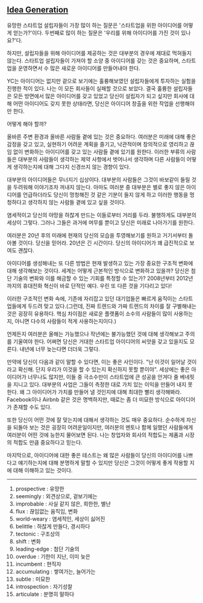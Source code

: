## [Idea Generation](https://blog.samaltman.com/idea-generation)

유망한 스타트업 설립자들이 가장 많이 하는 질문은 '스타트업을 위한 아이디어를 어떻게 얻는가?'이다. 두번째로 많이 하는 질문은 '우리를 위해 아이디어를 가진 것이 있나요?'다.

하지만, 설립자들을 위해 아이디어를 제공하는 것은 대부분의 경우에 제대로 먹혀들지 않는다. 스타트업 설립자들이 가져야 할 소양 중 아이디어를 갖는 것은 중요하며, 스타트업을 운영하면서 수 많은 새로운 아이디어를 만들어내야 한다.

YC는 아이디어는 없지만 겉으로 보기에는 훌륭해보였던 설립자들에게 투자하는 실험을 진행한 적이 있다. 나는 이 모든 회사들이 실패할 것으로 보았다. 결국 훌륭한 설립자들은 모든 방면에서 많은 아이디어를 갖고 있었고 당신이 설립자가 되고 싶지만 회사에 대해 어떤 아이디어도 갖지 못한 상태라면, 당신은 아이디어 창출을 위한 작업을 선행해야만 한다.

어떻게 해야 할까?

올바른 주변 환경과 올바른 사람들 곁에 있는 것은 중요하다. 여러분은 미래에 대해 좋은 감정을 갖고 있고, 실현하기 어려운 계획을 즐기고, 낙관적이며 창의적으로 영리하고 끊임 없이 변화하는 아이디어를 갖고 있는 사람들 곁에 있기를 원한다. 이러한 부류의 사람들은 대부분의 사람들이 생각하는 제약 사항에서 벗어나서 생각하며 다른 사람들이 어떻게 생각하는지에 대해 그다지 신경쓰지 않는 경향이 있다.

대부분의 아이디어들은 무너지기 십상이다. 대부분의 사람들은 그것이 바보같이 들릴 것을 두려워해 이야기조차 꺼내지 않는다. 아마도 여러분 중 대부분은 별로 좋지 않은 아이디어를 언급하더라도 당신이 멍청해진 것 같은 기분이 들지 않게 하고 이러한 행동을 멍청하다고 생각하지 않는 사람들 곁에 있고 싶을 것이다.

염세적이고 당신의 야망을 하찮게 만드는 이들로부터 거리를 두라. 불행하게도 대부분의 세상이 그렇다. 그러나 그들은 과거에 머무를 뿐이고 당신은 미래로 나아가기를 원한다.

여러분은 20년 후의 미래에 현재의 당신의 모습을 투영해보기를 원하고 거기서부터 돌아볼 것이다. 당신을 믿어라. 20년은 긴 시간이다. 당신의 아이디어가 꽤 급진적으로 보여도 괜찮다.

아이디어를 생성해내는 또 다른 방법은 현재 발생하고 있는 가장 중요한 구조적 변화에 대해 생각해보는 것이다. 세계는 어떻게 근본적인 방식으로 변화하고 있을까? 당신은 첨단 기술의 변화와 이를 해금할 수 있는 기회를 특정할 수 있는가? 2008년부터 2012년까지의 휴대전화 혁신이 바로 단적인 예다. 우린 또 다른 것을 기다리고 있다!

이러한 구조적인 변화 속에, 기존에 자리잡고 있던 대기업들은 빠르게 움직이는 스타트업들에게 두드려 맞고 있다.(그런데, 진짜 트렌드와 가짜 트렌드의 차이를 잘 구별해내는 것은 굉장히 유용하다. 핵심 차이점은 새로운 플랫폼이 소수의 사람들이 많이 사용하는지, 아니면 다수의 사람들이 적게 사용하는지이다.)

언제든지 여러분은 올해는 가능했으나 작년에는 불가능했던 것에 대해 생각해보고 주의를 기울여야 한다. 어쩌면 당신은 거대한 스타트업 아이디어의 씨앗을 갖고 있을지도 모른다. 내년에 너무 늦는다면 더더욱 그렇다.

만약에 당신이 다음과 같이 말할 수 있다면, 이는 좋은 사인이다. "난 이것이 일어날 것이라고 확신해. 단지 우리가 이것을 할 수 있는지 확신하지 못할 뿐이야". 세상에는 좋은 아이디어가 너무나도 많지만, 이들 중 극소수만이 스타트업에 큰 성공을 안겨다 줄 베네핏을 지니고 있다. 대부분의 사업은 그들이 측정한 대로 가치 있는 이익을 만들어 내지 못한다. 왜 그 아이디어가 가치를 만들어 낼 것인지에 대해 최대한 빨리 생각해봐라. Facebook이나 Airbnb 같은 것은 명백하지만, 때로는 좀 더 미묘한 방식으로 아이디어가 존재할 수도 있다.

또한 당신이 어떤 것에 잘 맞는지에 대해서 생각하는 것도 매우 중요하다. 순수하게 자신을 되돌아 보는 것은 굉장히 어려운일이지만, 여러분의 멘토나 함께 일했던 사람들에게 여러분이 어떤 것에 능한지 물어보면 된다. 나는 창업자와 회사의 적합도는 제품과 시장의 적합도 만큼 중요하다고 믿는다.

마지막으로, 아이디어에 대한 좋은 테스트는 왜 많은 사람들이 당신의 아이디어를 나쁘다고 얘기하는지에 대해 분명하게 말할 수 있지만 당신은 그것이 어떻게 좋게 작용할 지에 대해 이해하고 있는 것이다.

---

1. prospective : 유망한
2. seemingly : 외견상으로, 겉보기에는
3. improbable : 사실 같지 않은, 희한한, 별난
4. flux : 끊임없는 움직임, 변화
5. world-weary : 염세적인, 세상이 싫어진
6. belittle : 하찮게 만들다, 경시하다
7. tectonic : 구조상의
8. shift : 변화
9. leading-edge : 첨단 기술의
10. overdue : 기한이 지난, 이미 늦은
11. incumbent : 현직자
12. accumulating : 쌓여가는, 늘어가는
13. subtle : 미묘한
14. introspection : 자기성찰
15. articulate : 분명히 말하다
